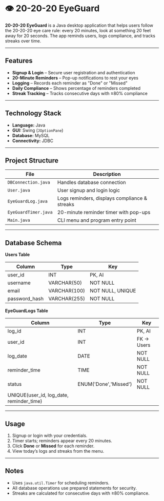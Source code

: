 # 👁 20-20-20 EyeGuard

**20-20-20 EyeGuard** is a Java desktop application that helps users follow the 20-20-20 eye care rule: every 20 minutes, look at something 20 feet away for 20 seconds. The app reminds users, logs compliance, and tracks streaks over time.

---

## Features

- **Signup & Login** – Secure user registration and authentication  
- **20-Minute Reminders** – Pop-up notifications to rest your eyes  
- **Logging** – Records each reminder as "Done" or "Missed"  
- **Daily Compliance** – Shows percentage of reminders completed  
- **Streak Tracking** – Tracks consecutive days with ≥80% compliance  

---

## Technology Stack

- **Language:** Java  
- **GUI:** Swing (`JOptionPane`)  
- **Database:** MySQL  
- **Connectivity:** JDBC  

---

## Project Structure

| File | Description |
|------|-------------|
| `DBConnection.java` | Handles database connection |
| `User.java` | User signup and login logic |
| `EyeGuardLog.java` | Logs reminders, displays compliance & streaks |
| `EyeGuardTimer.java` | 20-minute reminder timer with pop-ups |
| `Main.java` | CLI menu and program entry point |

---

## Database Schema

**Users Table**

| Column         | Type         | Key          |
|----------------|-------------|--------------|
| user_id        | INT         | PK, AI       |
| username       | VARCHAR(50) | NOT NULL     |
| email          | VARCHAR(100)| NOT NULL, UNIQUE |
| password_hash  | VARCHAR(255)| NOT NULL     |

**EyeGuardLogs Table**

| Column        | Type             | Key          |
|---------------|-----------------|--------------|
| log_id        | INT             | PK, AI       |
| user_id       | INT             | FK → Users   |
| log_date      | DATE            | NOT NULL     |
| reminder_time | TIME            | NOT NULL     |
| status        | ENUM('Done','Missed') | NOT NULL |
| UNIQUE(user_id, log_date, reminder_time) |   | |

---

## Usage

1. Signup or login with your credentials.  
2. Timer starts; reminders appear every 20 minutes.  
3. Click **Done** or **Missed** for each reminder.  
4. View today’s logs and streaks from the menu.  

---

## Notes

- Uses `java.util.Timer` for scheduling reminders.  
- All database operations use prepared statements for security.  
- Streaks are calculated for consecutive days with ≥80% compliance.  

